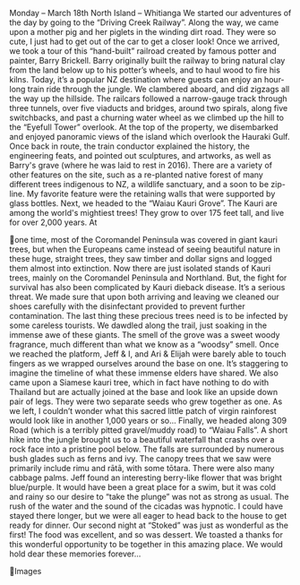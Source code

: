 Monday – March 18th
North Island – Whitianga
We started our adventures of the day by going to the “Driving Creek Railway”.
Along the way, we came upon a mother pig and her piglets in the winding dirt
road. They were so cute, I just had to get out of the car to get a closer look!
Once we arrived, we took a tour of this “hand-built” railroad created by famous
potter and painter, Barry Brickell. Barry originally built the railway to bring natural
clay from the land below up to his potter’s wheels, and to haul wood to fire his
kilns. Today, it’s a popular NZ destination where guests can enjoy an hour-long
train ride through the jungle.
We clambered aboard, and did zigzags all the way up the hillside. The railcars
followed a narrow-gauge track through three tunnels, over five viaducts and
bridges, around two spirals, along five switchbacks, and past a churning water
wheel as we climbed up the hill to the “Eyefull Tower” overlook. At the top of
the property, we disembarked and enjoyed panoramic views of the island
which overlook the Hauraki Gulf.
Once back in route, the train conductor explained the history, the engineering
feats, and pointed out sculptures, and artworks, as well as Barry's grave (where
he was laid to rest in 2016).
There are a variety of other features on the site, such as a re-planted native
forest of many different trees indigenous to NZ, a wildlife sanctuary, and a soon
to be zip-line. My favorite feature were the retaining walls that were supported
by glass bottles.
Next, we headed to the “Waiau Kauri Grove”. The Kauri are among the world's
mightiest trees! They grow to over 175 feet tall, and live for over 2,000 years. At

one time, most of the Coromandel Peninsula was covered in giant kauri trees,
but when the Europeans came instead of seeing beautiful nature in these huge,
straight trees, they saw timber and dollar signs and logged them almost into
extinction. Now there are just isolated stands of Kauri trees, mainly on the
Coromandel Peninsula and Northland. But, the fight for survival has also been
complicated by Kauri dieback disease. It’s a serious threat. We made sure that
upon both arriving and leaving we cleaned our shoes carefully with the
disinfectant provided to prevent further contamination. The last thing these
precious trees need is to be infected by some careless tourists.
We dawdled along the trail, just soaking in the immense awe of these giants.
The smell of the grove was a sweet woody fragrance, much different than what
we know as a “woodsy” smell. Once we reached the platform, Jeff & I, and Ari
& Elijah were barely able to touch fingers as we wrapped ourselves around the
base on one. It’s staggering to imagine the timeline of what these immense
elders have shared. We also came upon a Siamese kauri tree, which in fact
have nothing to do with Thailand but are actually joined at the base and look
like an upside down pair of legs. They were two separate seeds who grew
together as one. As we left, I couldn’t wonder what this sacred little patch of
virgin rainforest would look like in another 1,000 years or so…
Finally, we headed along 309 Road (which is a terribly pitted gravel/muddy
road) to “Waiau Falls”. A short hike into the jungle brought us to a beautiful
waterfall that crashs over a rock face into a pristine pool below. The falls are
surrounded by numerous bush glades such as ferns and ivy. The canopy trees
that we saw were primarily include rimu and rātā, with some tōtara. There were
also many cabbage palms. Jeff found an interesting berry-like flower that was
bright blue/purple. It would have been a great place for a swim, but it was cold
and rainy so our desire to “take the plunge” was not as strong as usual. The rush
of the water and the sound of the cicadas was hypnotic. I could have stayed
there longer, but we were all eager to head back to the house to get ready for
dinner.
Our second night at “Stoked” was just as wonderful as the first! The food was
excellent, and so was dessert. We toasted a thanks for this wonderful
opportunity to be together in this amazing place. We would hold dear these
memories forever…

Images

